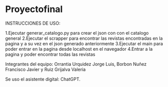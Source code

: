 # Proyectofinal

INSTRUCCIONES DE USO:

1.Ejecutar generar_catalogo.py para crear el json con con el catalogo general
2.Ejecutar el scrapper para encontrar las revistas encontradas en la pagina y a su vez en el json generado anteriormente
3.Ejecutar el main para poder entrar en la pagina desde localhost en el navegador
4.Entrar a la pagina y poder encontrar todas las revistas

Integrantes del equipo:
Orrantia Urquidez Jorge Luis,
Borbon Nuñez Francisco Javier y
Ruiz Grijalva Valeria 

Se uso el asistente digital: ChatGPT.
